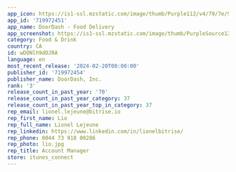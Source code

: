 ```yaml
---
app_icon: https://is1-ssl.mzstatic.com/image/thumb/Purple112/v4/79/7e/92/797e92f2-124e-155c-b8c1-35e72f9837c4/AppIcon-0-0-1x_U007emarketing-0-4-85-220.png/1024x1024bb.png
app_id: '719972451'
app_name: DoorDash - Food Delivery
app_screenshot: https://is1-ssl.mzstatic.com/image/thumb/PurpleSource126/v4/62/e4/d6/62e4d649-c19d-ee22-ba98-e06000a80233/e39c1df3-0738-4adb-b608-9a597fe40cd8_App_store_1.jpg/1284x2778bb.png
category: Food & Drink
country: CA
id: wDONlh9dOJRA
language: en
most_recent_release: '2024-02-20T00:00:00'
publisher_id: '719972454'
publisher_name: DoorDash, Inc.
rank: '3'
release_count_in_past_year: '70'
release_count_in_past_year_category: 37
release_count_in_past_year_top_in_category: 37
rep_email: lionel.lejeune@bitrise.io
rep_first_name: Lio
rep_full_name: Lionel Lejeune
rep_linkedin: https://www.linkedin.com/in/lionelbitrise/
rep_phone: 0044 73 918 00286
rep_photo: lio.jpg
rep_title: Account Manager
store: itunes_connect
---
```

